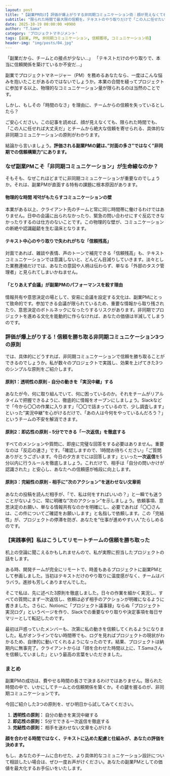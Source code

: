 ```yaml
---
layout: post
title: "【副業PM向け】評価が爆上がりする非同期コミュニケーション術｜顔が見えなくても信頼を勝ち取る3つの原則"
subtitle: "限られた時間で最大限の信頼を。テキストのやり取りだけで「この人に任せたい」と思われるPMになる方法"
date: 2025-10-19 00:00:00 +0900
author: "T.Sama"
category: 'プロジェクトマネジメント'
tags: [副業, PM, 非同期コミュニケーション, 信頼獲得, コミュニケーション術]
header-img: "img/posts/04.jpg"
---
```


「副業だから、チームとの接点が少ない…」
「テキストだけのやり取りで、本当に信頼関係を築けているか不安だ…」

副業でプロジェクトマネージャー（PM）を務めるあなたなら、一度はこんな悩みを抱いたことがあるのではないでしょうか。本業の合間を縫ってプロジェクトに参加する以上、物理的なコミュニケーション量が限られるのは当然のことです。

しかし、もしその「時間のなさ」を理由に、チームからの信頼を失っているとしたら？

ご安心ください。この記事を読めば、顔が見えなくても、限られた時間でも、「この人に任せれば大丈夫だ」とチームから絶大な信頼を寄せられる、具体的な非同期コミュニケーションの原則がわかります。

結論から言いましょう。**評価される副業PMの鍵は、”対面の多さ”ではなく”非同期での信頼構築力”にあります。**

<!-- more -->

### なぜ副業PMこそ「非同期コミュニケーション」が生命線なのか？

そもそも、なぜこれほどまでに非同期コミュニケーションが重要なのでしょうか。それは、副業PMが直面する特有の課題に根本原因があります。

#### 物理的な時間 제약がもたらすコミュニケーションの壁
本業がある以上、クライアント先のチームと常に同じ時間帯に働けるわけではありません。日中の会議に出られなかったり、緊急の問い合わせにすぐ反応できなかったりするのは仕方のないことです。この物理的な壁が、コミュニケーションの断絶や認識齟齬を生む温床となります。

#### テキスト中心のやり取りで失われがちな「信頼残高」
対面であれば、雑談や表情、声のトーンで補完できる「信頼残高」も、テキストコミュニケーションでは意識しないと、どんどん目減りしていきます。淡々とした業務連絡だけでは、あなたの意図や人柄は伝わらず、単なる「外部のタスク管理者」と見られてしまいかねません。

#### 「とりあえず会議」が副業PMのパフォーマンスを殺す理由
情報共有や意思決定の場として、安易に会議を設定する文化は、副業PMにとって致命的です。参加できる会議が限られているため、重要な情報から取り残されたり、意思決定のボトルネックになったりするリスクがあります。非同期でプロジェクトを進める文化を能動的に作らなければ、あなたの価値は半減してしまうのです。

### 評価が爆上がりする！信頼を勝ち取る非同期コミュニケーション3つの原則

では、具体的にどうすれば、非同期コミュニケーションで信頼を勝ち取ることができるのでしょうか。私が数々のプロジェクトで実践し、効果を上げてきた3つのシンプルな原則をご紹介します。

#### 原則1：透明性の原則 - 自分の動きを「実況中継」する
あなたが今、何に取り組んでいて、何に困っているのか。それをチームがリアルタイムで把握できるように、徹底的に情報をオープンにしましょう。Slackなどで「今から〇〇の作業に入ります」「〇〇で詰まっているので、少し調査します」といった”実況中継”を心がけるだけで、「あの人は今何をやっているんだろう？」というチームの不安を解消できます。

#### 原則2：即応性の原則 - 5分でできる「一次返信」を徹底する
すべてのメンションや質問に、即座に完璧な回答をする必要はありません。重要なのは「反応の速さ」です。「確認しますので、1時間お待ちください」「ご質問ありがとうございます。今日の夕方までには回答します」といった**一次返信**を5分以内に行うルールを徹底しましょう。これだけで、相手は「自分の問いかけが認識された」と安心し、あなたへの信頼感が格段に向上します。

#### 原則3：完結性の原則 - 相手に”次のアクション”を迷わせない文章術
あなたの投稿を読んだ相手が、「で、私は何をすればいいの？」と一瞬でも迷うことがないように、常に明確な”次のアクション”を示しましょう。依頼事項、意思決定のお願い、単なる情報共有なのかを明確にし、必要であれば「〇〇さんは、この件についてご確認をお願いします」と名指しで依頼します。この「完結性」が、プロジェクトの停滞を防ぎ、あなたを”仕事が進めやすい人”たらしめるのです。

### 【実践事例】私はこうしてリモートチームの信頼を勝ち取った

机上の空論に聞こえるかもしれませんので、私が実際に担当したプロジェクトの話をします。

ある時、開発チームが完全にリモートで、時差もあるプロジェクトに副業PMとして参画しました。当初はテキストだけのやり取りに温度感がなく、チームはバラバラ。進捗も芳しくありませんでした。

そこで私は、先に述べた3原則を徹底しました。日々の作業を細かく実況し、すべての質問にまず一次返信し、依頼は必ず相手のアクションが明確になるように書きました。さらに、Notionに「プロジェクト議事録」ならぬ「プロジェクト実況ログ」というページを作り、Slackでの重要なやり取りや決定事項を毎日サマリーとして転記したのです。

最初は戸惑っていたメンバーも、次第に私の動きを信頼してくれるようになりました。私がオンラインでない時間帯でも、ログを見ればプロジェクトの現状がわかるため、自律的に動いてくれるようになったのです。結果、プロジェクトは納期内に無事完了。クライアントからは「顔を合わせた時間以上に、T.Samaさんを信頼していました」という最高の言葉をいただきました。

### まとめ

副業PMの成功は、費やせる時間の長さで決まるわけではありません。限られた時間の中で、いかにしてチームとの信頼関係を築くか。その鍵を握るのが、非同期コミュニケーションです。

今回ご紹介した3つの原則を、ぜひ明日から試してみてください。
1.  **透明性の原則：** 自分の動きを実況中継する
2.  **即応性の原則：** 5分でできる一次返信を徹底する
3.  **完結性の原則：** 相手を迷わせない文章を心がける

**顔を合わせる時間ではなく、テキストに込めた配慮と仕組みが、あなたの評価を決めます。**

もし、あなたのチームに合わせた、より具体的なコミュニケーション設計について相談したい場合は、ぜひ一度お声がけください。あなたの副業PMとしての価値を最大化するお手伝いをいたします。
